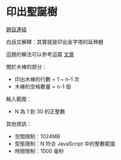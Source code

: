 # 印出聖誕樹

[題目連結](https://oj.lidemy.com/problem/1023)

白話文解釋：其實就是印出金字塔的延伸題

這題的解法可以參考這篇 [文章](https://jubeatt.github.io/2021/12/26/print-tree/)

關於木棒的部分：

- 印出木棒的行數 = 1 ~ n-1 次
- 木棒的空格數量 = n-1 個

輸入範圍：
- N 為 1 到 30 的正整數

其他資訊：
- 空間限制：1024MB
- 型態限制：N 符合 JavaScript 中的整數範圍
- 時間限制：1000 毫秒
